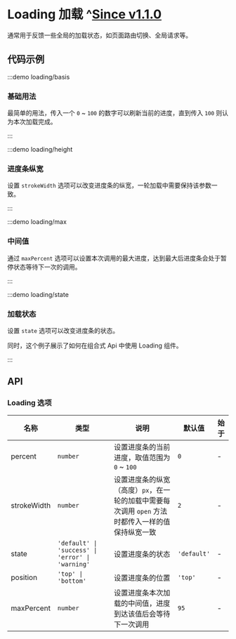 # Loading 加载 ^[Since v1.1.0](!s)

通常用于反馈一些全局的加载状态，如页面路由切换、全局请求等。

## 代码示例

:::demo loading/basis

### 基础用法

最简单的用法，传入一个 `0` ~ `100` 的数字可以刷新当前的进度，直到传入 `100` 则认为本次加载完成。

:::

:::demo loading/height

### 进度条纵宽

设置 `strokeWidth` 选项可以改变进度条的纵宽，一轮加载中需要保持该参数一致。

:::

:::demo loading/max

### 中间值

通过 `maxPercent` 选项可以设置本次调用的最大进度，达到最大后进度条会处于暂停状态等待下一次的调用。

:::

:::demo loading/state

### 加载状态

设置 `state` 选项可以改变进度条的状态。

同时，这个例子展示了如何在组合式 Api 中使用 Loading 组件。

:::

## API

### Loading 选项

| 名称        | 类型                                             | 说明                                                                                             | 默认值      | 始于 |
| ----------- | ------------------------------------------------ | ------------------------------------------------------------------------------------------------ | ----------- | ---- |
| percent     | `number`                                         | 设置进度条的当前进度，取值范围为 `0` ~ `100`                                                     | `0`         | -    |
| strokeWidth | `number`                                         | 设置进度条的纵宽（高度）`px`，在一轮的加载中需要每次调用 `open` 方法时都传入一样的值保持纵宽一致 | `2`         | -    |
| state       | `'default' \| 'success' \| 'error' \| 'warning'` | 设置进度条的状态                                                                                 | `'default'` | -    |
| position    | `'top' \| 'bottom'`                              | 设置进度条的位置                                                                                 | `'top'`     | -    |
| maxPercent  | `number`                                         | 设置进度条本次加载的中间值，进度到达该值后会等待下一次调用                                       | `95`        | -    |
